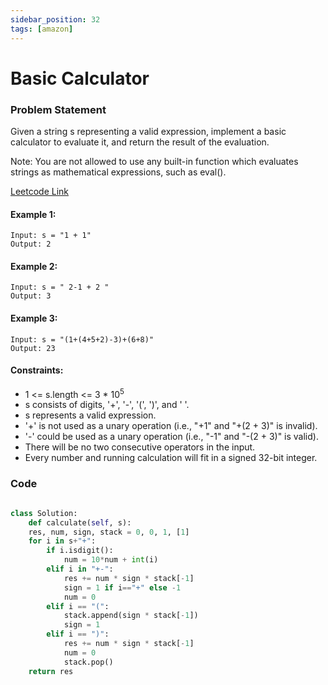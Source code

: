 ```yaml
---
sidebar_position: 32
tags: [amazon]
---
```


# Basic Calculator

### Problem Statement

Given a string s representing a valid expression, implement a basic calculator to evaluate it, and return the result of the evaluation.

Note: You are not allowed to use any built-in function which evaluates strings as mathematical expressions, such as eval().

[Leetcode Link](https://leetcode.com/problems/basic-calculator/)

#### Example 1:

```
Input: s = "1 + 1"
Output: 2
```

#### Example 2:

```
Input: s = " 2-1 + 2 "
Output: 3
```

#### Example 3:

```
Input: s = "(1+(4+5+2)-3)+(6+8)"
Output: 23
```

#### Constraints:

- 1 <= s.length <= 3 \* 10<sup>5</sup>
- s consists of digits, '+', '-', '(', ')', and ' '.
- s represents a valid expression.
- '+' is not used as a unary operation (i.e., "+1" and "+(2 + 3)" is invalid).
- '-' could be used as a unary operation (i.e., "-1" and "-(2 + 3)" is valid).
- There will be no two consecutive operators in the input.
- Every number and running calculation will fit in a signed 32-bit integer.

### Code

```python title="Python Code"

class Solution:
    def calculate(self, s):
    res, num, sign, stack = 0, 0, 1, [1]
    for i in s+"+":
        if i.isdigit():
            num = 10*num + int(i)
        elif i in "+-":
            res += num * sign * stack[-1]
            sign = 1 if i=="+" else -1
            num = 0
        elif i == "(":
            stack.append(sign * stack[-1])
            sign = 1
        elif i == ")":
            res += num * sign * stack[-1]
            num = 0
            stack.pop()
    return res

```
